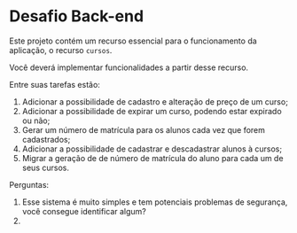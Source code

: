 # Desafio Back-end

Este projeto contém um recurso essencial para o funcionamento da aplicação, o recurso `cursos`.

Você deverá implementar funcionalidades a partir desse recurso.

Entre suas tarefas estão:

1. Adicionar a possibilidade de cadastro e alteração de preço de um curso;
2. Adicionar a possibilidade de expirar um curso, podendo estar expirado ou não;
3. Gerar um número de matrícula para os alunos cada vez que forem cadastrados;
4. Adicionar a possibilidade de cadastrar e descadastrar alunos à cursos;
5. Migrar a geração de de número de matrícula do aluno para cada um de seus cursos.

Perguntas:

1. Esse sistema é muito simples e tem potenciais problemas de segurança, você consegue identificar algum?
2.
